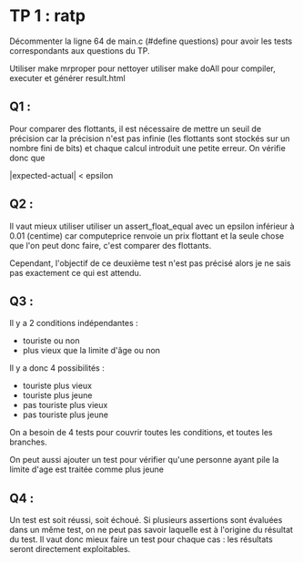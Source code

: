 # TP 1 : ratp

Décommenter la ligne 64 de main.c (#define questions) pour avoir les tests correspondants aux questions du TP.

Utiliser make mrproper pour nettoyer
utiliser make doAll pour compiler, executer et générer result.html

## Q1 :
Pour comparer des flottants, il est nécessaire de mettre un seuil de précision car la précision n'est pas infinie (les flottants sont stockés sur un nombre fini de bits) et chaque calcul introduit une petite erreur. On vérifie donc que

|expected-actual| < epsilon

## Q2 :

Il vaut mieux utiliser utiliser un assert_float_equal avec un epsilon inférieur à 0.01 (centime) car computeprice renvoie un prix flottant et la seule chose que l'on peut donc faire, c'est comparer des flottants.

Cependant, l'objectif de ce deuxième test n'est pas précisé alors je ne sais pas exactement ce qui est attendu.

## Q3 :

Il y a 2 conditions indépendantes : 
- touriste ou non
- plus vieux que la limite d'âge ou non

Il y a donc 4 possibilités :
- touriste plus vieux
- touriste plus jeune
- pas touriste plus vieux
- pas touriste plus jeune

On a besoin de 4 tests pour couvrir toutes les conditions, et toutes les branches.

On peut aussi ajouter un test pour vérifier qu'une personne ayant pile la limite d'age est traitée comme plus jeune

## Q4 :

Un test est soit réussi, soit échoué. Si plusieurs assertions sont évaluées dans un même test, on ne peut pas savoir laquelle est à l'origine du résultat du test. Il vaut donc mieux faire un test pour chaque cas : les résultats seront directement exploitables.
